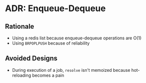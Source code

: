 ADR: Enqueue-Dequeue 
=============

Rationale
---------
- Using a redis list because enqueue-dequeue operations are O(1)
- Using `BRPOPLPUSH` because of reliability

Avoided Designs
---------
- During execution of a job, `resolve` isn't memoized because hot-reloading becomes a pain

